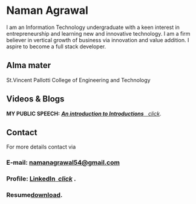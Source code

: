 # Naman Agrawal
<meta name="google-site-verification" content="gKlViXzVP7zWOnRekCfUKqRiQ10SouXdbOAByc9n1WU" />
 I am an Information Technology undergraduate with a keen interest in entrepreneurship and learning new and innovative technology. I am a firm believer in vertical growth of business via innovation and value addition. I aspire to become a full stack developer.

## Alma mater
St.Vincent Pallotti College of Engineering and Technology

## Videos & Blogs
**MY PUBLIC SPEECH:** [**_An introduction to Introductions_**   _click_](https://youtu.be/W-E9kis14PE).

## Contact
For more details contact via 
### E-mail: namanagrawal54@gmail.com


### Profile: [**LinkedIn**  _click_](https://linkedin.com/in/namanagrawal54/) .
### Resume[**download**](https://www.visualcv.com/naman-agrawal).



